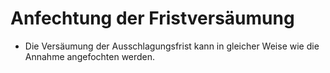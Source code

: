 # Anfechtung der Fristversäumung

- Die Versäumung der Ausschlagungsfrist kann in gleicher Weise wie die Annahme angefochten werden.

